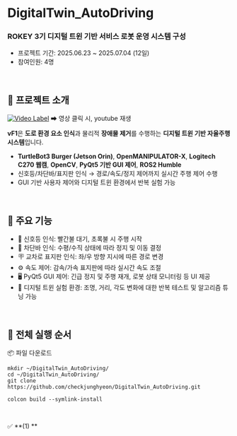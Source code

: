 # DigitalTwin_AutoDriving

### ROKEY 3기 디지털 트윈 기반 서비스 로봇 운영 시스템 구성
- 프로젝트 기간: 2025.06.23 ~ 2025.07.04 (12일)
- 참여인원: 4명

<br>

## 🎥 프로젝트 소개
[![Video Label](http://img.youtube.com/vi/pKlhblwV81o/0.jpg)](https://youtu.be/pKlhblwV81o)
  ➡ 영상 클릭 시, youtube 재생
  
**vF1**은 **도로 환경 요소 인식**과 물리적 **장애물 제거**를 수행하는 **디지털 트윈 기반 자율주행 시스템**입니다.
- **TurtleBot3 Burger (Jetson Orin)**, **OpenMANIPULATOR-X**, **Logitech C270 웹캠**,
**OpenCV**, **PyQt5 기반 GUI 제어**, **ROS2 Humble**
- 신호등/차단바/표지판 인식 → 경로/속도/정지 제어까지 실시간 주행 제어 수행
- GUI 기반 사용자 제어와 디지털 트윈 환경에서 반복 실험 가능

<br>

## 🔧 주요 기능
- 🚦 신호등 인식: 빨간불 대기, 초록불 시 주행 시작
- 🛑 차단바 인식: 수평/수직 상태에 따라 정지 및 이동 결정
- 🪧 교차로 표지판 인식: 좌/우 방향 지시에 따른 경로 변경
- ⚙️ 속도 제어: 감속/가속 표지판에 따라 실시간 속도 조절
- 🖥️ PyQt5 GUI 제어: 긴급 정지 및 주행 재개, 로봇 상태 모니터링 등 UI 제공
- 🧪 디지털 트윈 실험 환경: 조명, 거리, 각도 변화에 대한 반복 테스트 및 알고리즘 튜닝 가능

<br>

## 🚀 전체 실행 순서

📦 파일 다운로드
```
mkdir ~/DigitalTwin_AutoDriving/
cd ~/DigitalTwin_AutoDriving/
git clone https://github.com/checkjunghyeon/DigitalTwin_AutoDriving.git

colcon build --symlink-install
```

<br>

✅ **(1) **

```
```
